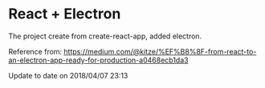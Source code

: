 # React + Electron

The project create from create-react-app, added electron.

Reference from: https://medium.com/@kitze/%EF%B8%8F-from-react-to-an-electron-app-ready-for-production-a0468ecb1da3

Update to date on 2018/04/07 23:13